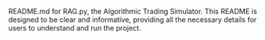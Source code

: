 README.md for RAG.py, the Algorithmic Trading Simulator. This README is designed to be clear and informative, providing all the necessary details for users to understand and run the project.

